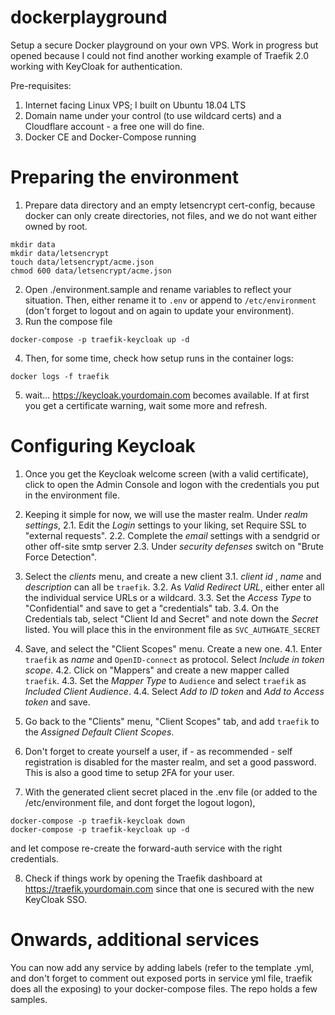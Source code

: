 # dockerplayground
Setup a secure Docker playground on your own VPS. Work in progress but opened because I could not find another working example of Traefik 2.0 working with KeyCloak for authentication.

Pre-requisites:
1. Internet facing Linux VPS; I built on Ubuntu 18.04 LTS
2. Domain name under your control (to use wildcard certs) and a Cloudflare account - a free one will do fine.
3. Docker CE and Docker-Compose running

# Preparing the environment
1. Prepare data directory and an empty letsencrypt cert-config, because docker can only create directories, not files, and we do not want either owned by root.
```
mkdir data
mkdir data/letsencrypt
touch data/letsencrypt/acme.json
chmod 600 data/letsencrypt/acme.json
```

2. Open ./environment.sample and rename variables to reflect your situation. Then, either rename it to `.env` or append to `/etc/environment` (don't forget to logout and on again to update your environment).
3. Run the compose file
```
docker-compose -p traefik-keycloak up -d
```
4. Then, for some time, check how setup runs in the container logs:
```
docker logs -f traefik
```
5. wait... https://keycloak.yourdomain.com becomes available. If at first you get a certificate warning, wait some more and refresh.

# Configuring Keycloak

1. Once you get the Keycloak welcome screen (with a valid certificate), click to open the Admin Console and logon with the credentials you put in the environment file.

2. Keeping it simple for now, we will use the master realm. Under *realm settings*, 
2.1. Edit the *Login* settings to your liking, set Require SSL to "external requests".
2.2. Complete the *email* settings with a sendgrid or other off-site smtp server
2.3. Under *security defenses* switch on "Brute Force Detection".
3. Select the *clients* menu, and create a new client
3.1. *client id* , *name* and *description* can all be `traefik`.
3.2. As *Valid Redirect URL*, either enter all the individual service URLs or a wildcard. 
3.3. Set the *Access Type* to "Confidential" and save to get a "credentials" tab.
3.4. On the Credentials tab, select "Client Id and Secret" and note down the *Secret* listed. You will place this in the environment file as `SVC_AUTHGATE_SECRET`
4. Save, and select the "Client Scopes" menu. Create a new one.
4.1. Enter `traefik` as *name* and `OpenID-connect` as protocol. Select *Include in token scope*.
4.2. Click on "Mappers" and create a new mapper called `traefik`.
4.3. Set the *Mapper Type* to `Audience` and select `traefik` as *Included Client Audience*.
4.4. Select *Add to ID token* and *Add to Access token* and save.
5. Go back to the "Clients" menu, "Client Scopes" tab, and add `traefik` to the *Assigned Default Client Scopes*.
6. Don't forget to create yourself a user, if - as recommended - self registration is disabled for the master realm, and set a good password. This is also a good time to setup 2FA for your user.
7. With the generated client secret placed in the .env file (or added to the /etc/environment file, and dont forget the logout logon),
```
docker-compose -p traefik-keycloak down
docker-compose -p traefik-keycloak up -d
```
and let compose re-create the forward-auth service with the right credentials.

8. Check if things work by opening the Traefik dashboard at https://traefik.yourdomain.com since that one is secured with the new KeyCloak SSO.

# Onwards, additional services
You can now add any service by adding labels (refer to the template .yml, and don't forget to comment out exposed ports in service yml file, traefik does all the exposing) to your docker-compose files. The repo holds a few samples.
